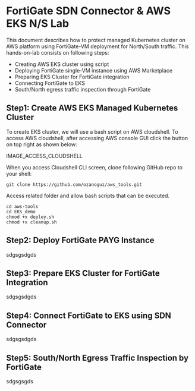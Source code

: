 # FortiGate SDN Connector & AWS EKS N/S Lab
This document describes how to protect managed Kubernetes cluster on AWS platform using FortiGate-VM deployment for North/South traffic. This hands-on-lab consists on following steps:

-	Creating AWS EKS cluster using script
-	Deploying FortiGate single-VM instance using AWS Marketplace
-	Preparing EKS Cluster for FortiGate integration
-	Connecting FortiGate to EKS
-	South/North egress traffic inspection through FortiGate

## Step1: Create AWS EKS Managed Kubernetes Cluster

To create EKS cluster, we will use a bash script on AWS cloudshell. To access AWS cloudshell, after accessing AWS console GUI click the button on top right as shown below:

IMAGE_ACCESS_CLOUDSHELL

When you access Cloudshell CLI screen, clone following GitHub repo to your shell:

```
git clone https://github.com/ozanoguz/aws_tools.git
```

Access related folder and allow bash scripts that can be executed.

```
cd aws-tools
cd EKS_demo
chmod +x deploy.sh
chmod +x cleanup.sh
```




## Step2: Deploy FortiGate PAYG Instance

sdgsgsdgds

## Step3: Prepare EKS Cluster for FortiGate Integration

sdgsgsdgds

## Step4: Connect FortiGate to EKS using SDN Connector

sdgsgsdgds

## Step5: South/North Egress Traffic Inspection by FortiGate

sdgsgsgds

